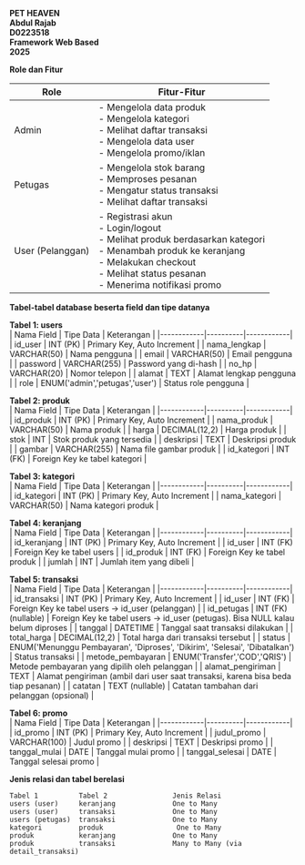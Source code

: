 **PET HEAVEN**  
**Abdul Rajab**  
**D0223518**  
**Framework Web Based**  
**2025**  

**Role dan Fitur**  

**Role** | **Fitur-Fitur**  
---|---
Admin | - Mengelola data produk<br>- Mengelola kategori<br>- Melihat daftar transaksi<br>- Mengelola data user<br>- Mengelola promo/iklan
Petugas | - Mengelola stok barang<br>- Memproses pesanan<br>- Mengatur status transaksi<br>- Melihat daftar transaksi
User (Pelanggan) | - Registrasi akun<br>- Login/logout<br>- Melihat produk berdasarkan kategori<br>- Menambah produk ke keranjang<br>- Melakukan checkout<br>- Melihat status pesanan<br>- Menerima notifikasi promo

**Tabel-tabel database beserta field dan tipe datanya**  

**Tabel 1: users**  
| Nama Field | Tipe Data | Keterangan |
|------------|----------|------------|
| id_user | INT (PK) | Primary Key, Auto Increment |
| nama_lengkap | VARCHAR(50) | Nama pengguna |
| email | VARCHAR(50) | Email pengguna |
| password | VARCHAR(255) | Password yang di-hash |
| no_hp | VARCHAR(20) | Nomor telepon |
| alamat | TEXT | Alamat lengkap pengguna |
| role | ENUM('admin','petugas','user') | Status role pengguna |

**Tabel 2: produk**  
| Nama Field | Tipe Data | Keterangan |
|------------|----------|------------|
| id_produk | INT (PK) | Primary Key, Auto Increment |
| nama_produk | VARCHAR(50) | Nama produk |
| harga | DECIMAL(12,2) | Harga produk |
| stok | INT | Stok produk yang tersedia |
| deskripsi | TEXT | Deskripsi produk |
| gambar | VARCHAR(255) | Nama file gambar produk |
| id_kategori | INT (FK) | Foreign Key ke tabel kategori |

**Tabel 3: kategori**  
| Nama Field | Tipe Data | Keterangan |
|------------|----------|------------|
| id_kategori | INT (PK) | Primary Key, Auto Increment |
| nama_kategori | VARCHAR(50) | Nama kategori produk |

**Tabel 4: keranjang**  
| Nama Field | Tipe Data | Keterangan |
|------------|----------|------------|
| id_keranjang | INT (PK) | Primary Key, Auto Increment |
| id_user | INT (FK) | Foreign Key ke tabel users |
| id_produk | INT (FK) | Foreign Key ke tabel produk |
| jumlah | INT | Jumlah item yang dibeli |

**Tabel 5: transaksi**  
| Nama Field | Tipe Data | Keterangan |
|------------|----------|------------|
| id_transaksi | INT (PK) | Primary Key, Auto Increment |
| id_user | INT (FK) | Foreign Key ke tabel users → id_user (pelanggan) |
| id_petugas | INT (FK) (nullable) | Foreign Key ke tabel users → id_user (petugas). Bisa NULL kalau belum diproses |
| tanggal | DATETIME | Tanggal saat transaksi dilakukan |
| total_harga | DECIMAL(12,2) | Total harga dari transaksi tersebut |
| status | ENUM('Menunggu Pembayaran', 'Diproses', 'Dikirim', 'Selesai', 'Dibatalkan') | Status transaksi |
| metode_pembayaran | ENUM('Transfer','COD','QRIS') | Metode pembayaran yang dipilih oleh pelanggan |
| alamat_pengiriman | TEXT | Alamat pengiriman (ambil dari user saat transaksi, karena bisa beda tiap pesanan) |
| catatan | TEXT (nullable) | Catatan tambahan dari pelanggan (opsional) |

**Tabel 6: promo**  
| Nama Field | Tipe Data | Keterangan |
|------------|----------|------------|
| id_promo | INT (PK) | Primary Key, Auto Increment |
| judul_promo | VARCHAR(100) | Judul promo |
| deskripsi | TEXT | Deskripsi promo |
| tanggal_mulai | DATE | Tanggal mulai promo |
| tanggal_selesai | DATE | Tanggal selesai promo |

**Jenis relasi dan tabel berelasi**  
```plaintext
Tabel 1          Tabel 2                Jenis Relasi
users (user)     keranjang              One to Many
users (user)     transaksi              One to Many
users (petugas)  transaksi              One to Many
kategori         produk                  One to Many
produk           keranjang              One to Many
produk           transaksi              Many to Many (via detail_transaksi)
```
